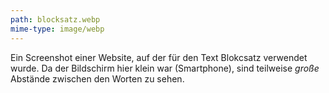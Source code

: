 ```yaml
---
path: blocksatz.webp
mime-type: image/webp
---
```


Ein Screenshot einer Website, auf der für den Text Blokcsatz verwendet wurde. Da der Bildschirm hier klein war (Smartphone), sind teilweise _große_ Abstände zwischen den Worten zu sehen.
